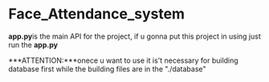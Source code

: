 # Face_Attendance_system
**app.py**is the main API for the project, if u gonna put this project in using just run the **app.py**

***ATTENTION:***onece u want to use it is't necessary for building database first while the building files are in the "./database"
